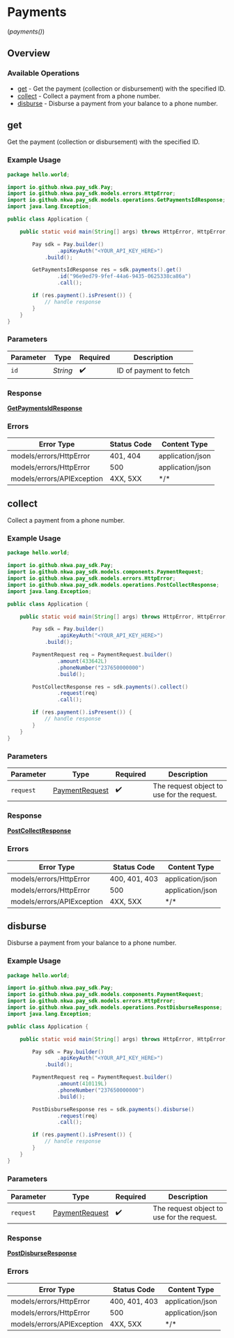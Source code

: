 # Payments
(*payments()*)

## Overview

### Available Operations

* [get](#get) - Get the payment (collection or disbursement) with the specified ID.
* [collect](#collect) - Collect a payment from a phone number.
* [disburse](#disburse) - Disburse a payment from your balance to a phone number.

## get

Get the payment (collection or disbursement) with the specified ID.

### Example Usage

```java
package hello.world;

import io.github.nkwa.pay_sdk.Pay;
import io.github.nkwa.pay_sdk.models.errors.HttpError;
import io.github.nkwa.pay_sdk.models.operations.GetPaymentsIdResponse;
import java.lang.Exception;

public class Application {

    public static void main(String[] args) throws HttpError, HttpError, Exception {

        Pay sdk = Pay.builder()
                .apiKeyAuth("<YOUR_API_KEY_HERE>")
            .build();

        GetPaymentsIdResponse res = sdk.payments().get()
                .id("96e9ed79-9fef-44a6-9435-0625338ca86a")
                .call();

        if (res.payment().isPresent()) {
            // handle response
        }
    }
}
```

### Parameters

| Parameter              | Type                   | Required               | Description            |
| ---------------------- | ---------------------- | ---------------------- | ---------------------- |
| `id`                   | *String*               | :heavy_check_mark:     | ID of payment to fetch |

### Response

**[GetPaymentsIdResponse](../../models/operations/GetPaymentsIdResponse.md)**

### Errors

| Error Type                 | Status Code                | Content Type               |
| -------------------------- | -------------------------- | -------------------------- |
| models/errors/HttpError    | 401, 404                   | application/json           |
| models/errors/HttpError    | 500                        | application/json           |
| models/errors/APIException | 4XX, 5XX                   | \*/\*                      |

## collect

Collect a payment from a phone number.

### Example Usage

```java
package hello.world;

import io.github.nkwa.pay_sdk.Pay;
import io.github.nkwa.pay_sdk.models.components.PaymentRequest;
import io.github.nkwa.pay_sdk.models.errors.HttpError;
import io.github.nkwa.pay_sdk.models.operations.PostCollectResponse;
import java.lang.Exception;

public class Application {

    public static void main(String[] args) throws HttpError, HttpError, Exception {

        Pay sdk = Pay.builder()
                .apiKeyAuth("<YOUR_API_KEY_HERE>")
            .build();

        PaymentRequest req = PaymentRequest.builder()
                .amount(433642L)
                .phoneNumber("237650000000")
                .build();

        PostCollectResponse res = sdk.payments().collect()
                .request(req)
                .call();

        if (res.payment().isPresent()) {
            // handle response
        }
    }
}
```

### Parameters

| Parameter                                               | Type                                                    | Required                                                | Description                                             |
| ------------------------------------------------------- | ------------------------------------------------------- | ------------------------------------------------------- | ------------------------------------------------------- |
| `request`                                               | [PaymentRequest](../../models/shared/PaymentRequest.md) | :heavy_check_mark:                                      | The request object to use for the request.              |

### Response

**[PostCollectResponse](../../models/operations/PostCollectResponse.md)**

### Errors

| Error Type                 | Status Code                | Content Type               |
| -------------------------- | -------------------------- | -------------------------- |
| models/errors/HttpError    | 400, 401, 403              | application/json           |
| models/errors/HttpError    | 500                        | application/json           |
| models/errors/APIException | 4XX, 5XX                   | \*/\*                      |

## disburse

Disburse a payment from your balance to a phone number.

### Example Usage

```java
package hello.world;

import io.github.nkwa.pay_sdk.Pay;
import io.github.nkwa.pay_sdk.models.components.PaymentRequest;
import io.github.nkwa.pay_sdk.models.errors.HttpError;
import io.github.nkwa.pay_sdk.models.operations.PostDisburseResponse;
import java.lang.Exception;

public class Application {

    public static void main(String[] args) throws HttpError, HttpError, Exception {

        Pay sdk = Pay.builder()
                .apiKeyAuth("<YOUR_API_KEY_HERE>")
            .build();

        PaymentRequest req = PaymentRequest.builder()
                .amount(410119L)
                .phoneNumber("237650000000")
                .build();

        PostDisburseResponse res = sdk.payments().disburse()
                .request(req)
                .call();

        if (res.payment().isPresent()) {
            // handle response
        }
    }
}
```

### Parameters

| Parameter                                               | Type                                                    | Required                                                | Description                                             |
| ------------------------------------------------------- | ------------------------------------------------------- | ------------------------------------------------------- | ------------------------------------------------------- |
| `request`                                               | [PaymentRequest](../../models/shared/PaymentRequest.md) | :heavy_check_mark:                                      | The request object to use for the request.              |

### Response

**[PostDisburseResponse](../../models/operations/PostDisburseResponse.md)**

### Errors

| Error Type                 | Status Code                | Content Type               |
| -------------------------- | -------------------------- | -------------------------- |
| models/errors/HttpError    | 400, 401, 403              | application/json           |
| models/errors/HttpError    | 500                        | application/json           |
| models/errors/APIException | 4XX, 5XX                   | \*/\*                      |